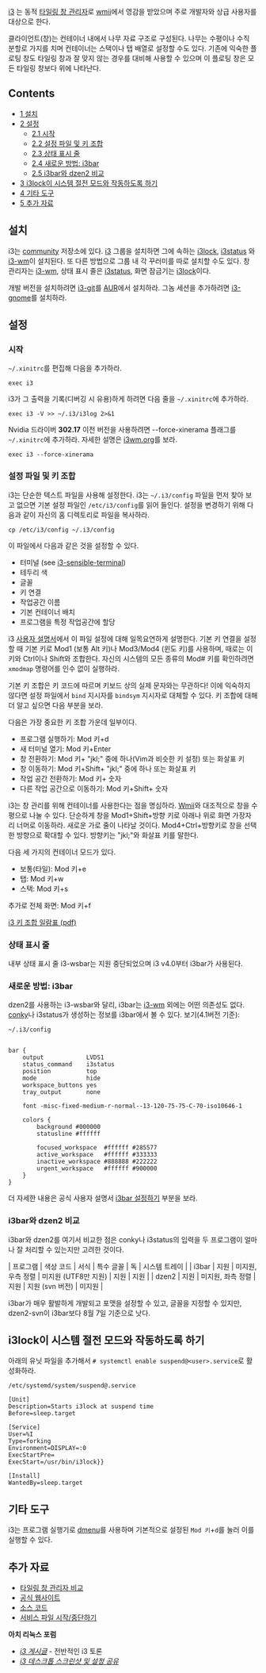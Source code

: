 [i3](http://i3wm.org/) 는 동적 [타일링 창 관리자](https://en.wikipedia.org/wiki/Tiling_window_manager "wikipedia:Tiling window manager")로 [wmii](/index.php/Wmii "Wmii")에서 영감을 받았으며 주로 개발자와 상급 사용자를 대상으로 한다.

클라이언트(창)는 컨테이너 내에서 나무 자료 구조로 구성된다. 나무는 수평이나 수직 분할로 가지를 치며 컨테이너는 스택이나 탭 배열로 설정할 수도 있다. 기존에 익숙한 플로팅 창도 타일링 창과 잘 맞지 않는 경우를 대비해 사용할 수 있으며 이 플로팅 창은 모든 타일링 창보다 위에 나타난다.

## Contents

*   [1 설치](#설치)
*   [2 설정](#설정)
    *   [2.1 시작](#시작)
    *   [2.2 설정 파일 및 키 조합](#설정_파일_및_키_조합)
    *   [2.3 상태 표시 줄](#상태_표시_줄)
    *   [2.4 새로운 방법: i3bar](#새로운_방법:_i3bar)
    *   [2.5 i3bar와 dzen2 비교](#i3bar와_dzen2_비교)
*   [3 i3lock이 시스템 절전 모드와 작동하도록 하기](#i3lock이_시스템_절전_모드와_작동하도록_하기)
*   [4 기타 도구](#기타_도구)
*   [5 추가 자료](#추가_자료)

## 설치

i3는 [community](/index.php/Community_repository "Community repository") 저장소에 있다. [i3](https://www.archlinux.org/groups/x86_64/i3/) 그룹을 설치하면 그에 속하는 [i3lock](https://www.archlinux.org/packages/?name=i3lock), [i3status](https://www.archlinux.org/packages/?name=i3status) 와 [i3-wm](https://www.archlinux.org/packages/?name=i3-wm)이 설치된다. 또 다른 방법으로 그룹 내 각 꾸러미를 따로 설치할 수도 있다. 창 관리자는 [i3-wm](https://www.archlinux.org/packages/?name=i3-wm), 상태 표시 줄은 [i3status](https://www.archlinux.org/packages/?name=i3status), 화면 잠금기는 [i3lock](https://www.archlinux.org/packages/?name=i3lock)이다.

개발 버전을 설치하려면 [i3-git](https://aur.archlinux.org/packages/i3-git/)를 [AUR](/index.php/AUR "AUR")에서 설치하라. 그놈 세션을 추가하려면 [i3-gnome](https://aur.archlinux.org/packages/i3-gnome/)를 설치하라.

## 설정

### 시작

`~/.xinitrc`를 편집해 다음을 추가하라.

```
exec i3 

```

i3가 그 출력을 기록(디버깅 시 유용)하게 하려면 다음 줄을 `~/.xinitrc`에 추가하라.

```
exec i3 -V >> ~/.i3/i3log 2>&1 

```

Nvidia 드라이버 **302.17** 이전 버전을 사용하려면 --force-xinerama 플래그를 `~/.xinitrc`에 추가하라. 자세한 설명은 [i3wm.org](http://i3wm.org/docs/multi-monitor.html)를 보라.

```
exec i3 --force-xinerama 

```

### 설정 파일 및 키 조합

i3는 단순한 텍스트 파일을 사용해 설정한다. i3는 `~/.i3/config` 파일을 먼저 찾아 보고 없으면 기본 설정 파일인 `/etc/i3/config`를 읽어 들인다. 설정을 변경하기 위해 다음과 같이 자신의 홈 디렉토리로 파일을 복사하라.

```
cp /etc/i3/config ~/.i3/config 

```

이 파일에서 다음과 같은 것을 설정할 수 있다.

*   터미널 (see [i3-sensible-terminal](http://buildbot.i3wm.org/docs/i3-sensible-terminal.html))
*   테두리 색
*   글꼴
*   키 연결
*   작업공간 이름
*   기본 컨테이너 배치
*   프로그램을 특정 작업공간에 할당

i3 [사용자 설명서](http://i3wm.org/docs/userguide.html)에서 이 파일 설정에 대해 일목요연하게 설명한다. 기본 키 연결을 설정할 때 기본 키로 Mod1 (보통 Alt 키)나 Mod3/Mod4 (윈도 키)를 사용하며, 때로는 이 키와 Ctrl이나 Shift와 조합한다. 자신의 시스템의 모든 종류의 Mod# 키를 확인하려면 `xmodmap` 명령어를 인수 없이 실행하라.

기본 키 조합은 키 코드에 따르며 키보드 상의 실제 문자와는 무관하다! 이에 익숙하지 않다면 설정 파일에서 `bind` 지시자를 `bindsym` 지시자로 대체할 수 있다. 키 조합에 대해 더 알고 싶으면 다음 부분을 보라.

다음은 가장 중요한 키 조합 가운데 일부이다.

*   프로그램 실행하기: Mod 키+d
*   새 터미널 열기: Mod 키+Enter
*   창 전환하기: Mod 키+ "jkl;" 중에 하나(Vim과 비슷한 키 설정) 또는 화살표 키
*   창 이동하기: Mod 키+Shift+ "jkl;" 중에 하나 또는 화살표 키
*   작업 공간 전환하기: Mod 키+ 숫자
*   다른 작업 공간으로 이동하기: Mod 키+Shift+ 숫자

i3는 창 관리를 위해 컨테이너를 사용한다는 점을 명심하라. [Wmii](/index.php/Wmii "Wmii")와 대조적으로 창을 수평으로 나눌 수 있다. 단순하게 창을 Mod1+Shift+방향 키로 아래나 위로 화면 가장자리 너머로 이동하라. 새로운 가로 줄이 나타날 것이다. Mod4+Ctrl+방향키로 창을 선택한 방향으로 확대할 수 있다. 방향키는 "jkl;"와 화살표 키를 말한다.

다음 세 가지의 컨테이너 모드가 있다.

*   보통(타일): Mod 키+e
*   탭: Mod 키+w
*   스택: Mod 키+s

추가로 전체 화면: Mod 키+f

[i3 키 조합 일람표 (pdf)](http://i3wm.org/docs/refcard.pdf)

### 상태 표시 줄

내부 상태 표시 줄 i3-wsbar는 지원 중단되었으며 i3 v4.0부터 i3bar가 사용된다.

### 새로운 방법: i3bar

dzen2를 사용하는 i3-wsbar와 달리, i3bar는 [i3-wm](https://www.archlinux.org/packages/?name=i3-wm) 외에는 어떤 의존성도 없다. [conky](/index.php/Conky "Conky")나 i3status가 생성하는 정보를 i3bar에서 볼 수 있다. 보기(4.1버전 기준):

 `~/.i3/config` 
```

bar { 
    output            LVDS1 
    status_command    i3status 
    position          top 
    mode              hide 
    workspace_buttons yes 
    tray_output       none 

    font -misc-fixed-medium-r-normal--13-120-75-75-C-70-iso10646-1 

    colors { 
        background #000000 
        statusline #ffffff 

        focused_workspace  #ffffff #285577 
        active_workspace   #ffffff #333333 
        inactive_workspace #888888 #222222 
        urgent_workspace   #ffffff #900000 
    } 
} 

```

더 자세한 내용은 공식 사용자 설명서 [i3bar 설정하기](http://i4wm.org/docs/userguide.html#_configuring_i3bar) 부분을 보라.

### i3bar와 dzen2 비교

i3bar와 dzen2를 여기서 비교한 점은 conky나 i3status의 입력을 두 프로그램이 얼마나 잘 처리할 수 있는지만 고려한 것이다.

| 프로그램 | 색상 코드 | 서식 | 특수 글꼴 | 독 | 시스템 트레이 |
| i3bar | 지원 | 미지원, 우측 정렬 | 미지원 (UTF8만 지원) | 지원 | 지원 |
| dzen2 | 지원 | 미지원, 좌측 정렬 | 지원 | 지원 (svn 버전) | 미지원 |

i3bar가 매우 활발하게 개발되고 포맷을 설정할 수 있고, 글꼴을 지정할 수 있지만, dzen2-svn이 i3bar보다 8월 7일 기준으로 낫다.

## i3lock이 시스템 절전 모드와 작동하도록 하기

아래의 유닛 파일을 추가해서 `# systemctl enable suspend@<user>.service`로 활성화하라.

 `/etc/systemd/system/suspend@.service` 
```
[Unit]
Description=Starts i3lock at suspend time
Before=sleep.target

[Service]
User=%I
Type=forking
Environment=DISPLAY=:0
ExecStartPre= 
ExecStart=/usr/bin/i3lock}}

[Install]
WantedBy=sleep.target
```

## 기타 도구

i3는 프로그램 실행기로 [dmenu](/index.php/Dmenu "Dmenu")를 사용하며 기본적으로 설정된 `Mod 키`+`d`를 눌러 이를 실행할 수 있다.

## 추가 자료

*   [타일링 창 관리자 비교](/index.php/Comparison_of_tiling_window_managers "Comparison of tiling window managers")
*   [공식 웹사이트](http://i3wm.org)
*   [소스 코드](http://code.stapelberg.de/git/i3)
*   [서비스 파일 시작/중단하기](/index.php/Systemd#Suspend.2Fresume_service_files "Systemd")

**아치 리눅스 포럼**

*   [*i3 게시글*](https://bbs.archlinux.org/viewtopic.php?id=99064) - 전반적인 i3 토론
*   [*i3 데스크톱 스크린샷 및 설정 공유*](https://bbs.archlinux.org/viewtopic.php?pid=1229978)
